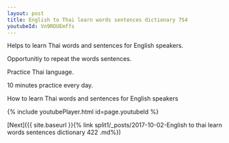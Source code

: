 ```yaml
---
layout: post
title: English to Thai learn words sentences dictionary 754 
youtubeId: Vn9RDUEmffs
---
```

 
 
Helps to learn Thai words and sentences for English speakers.

Opportunitiy to repeat the words sentences. 

Practice Thai language. 
 
10 minutes practice every day. 
 
How to learn Thai words and sentences for English speakers 
 
{% include youtubePlayer.html id=page.youtubeId %}
 
 
[Next]({{ site.baseurl }}{% link  split1/_posts/2017-10-02-English to thai learn words sentences dictionary 422 .md%})
 
